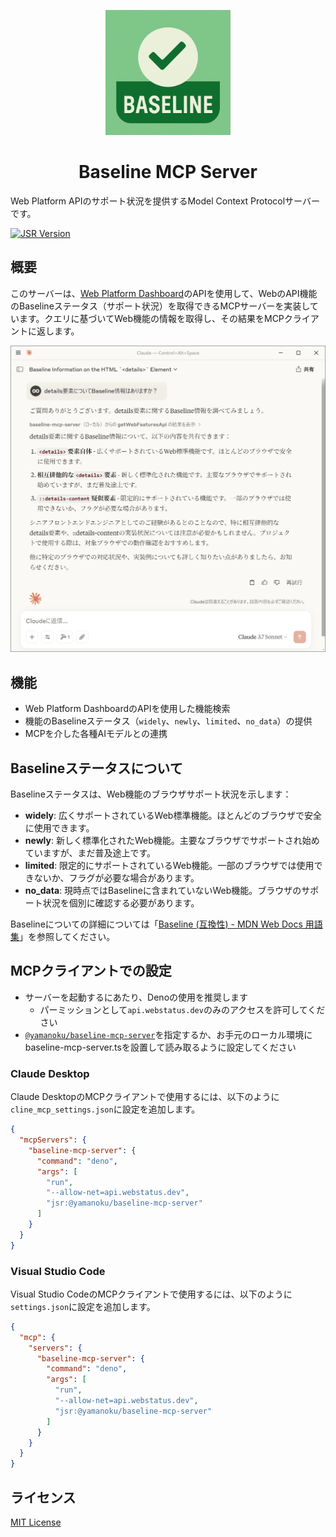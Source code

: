
<p align="center">
	<img src="./logo.png" alt="Baseline MCP Serverロゴ" width="200" height="200">
</p>

<h1 align="center">Baseline MCP Server</h1>

Web Platform APIのサポート状況を提供するModel Context Protocolサーバーです。

[![JSR Version](https://jsr.io/badges/@yamanoku/baseline-mcp-server)](https://jsr.io/@yamanoku/baseline-mcp-server)

## 概要

このサーバーは、[Web Platform Dashboard](https://webstatus.dev/)のAPIを使用して、WebのAPI機能のBaselineステータス（サポート状況）を取得できるMCPサーバーを実装しています。クエリに基づいてWeb機能の情報を取得し、その結果をMCPクライアントに返します。

![Claude Desktop上でdetails要素にまつわるBaseline情報を質問してMCPサーバーを経由してその結果が反映されている。内容は<details>要素、相互排他的な<details>要素、::details-content疑似要素のそれぞれをリストアップしてBaselineの情報を伝えている。](./screenshot_claude_desktop.png)

## 機能

- Web Platform DashboardのAPIを使用した機能検索
- 機能のBaselineステータス（`widely`、`newly`、`limited`、`no_data`）の提供
- MCPを介した各種AIモデルとの連携

## Baselineステータスについて

Baselineステータスは、Web機能のブラウザサポート状況を示します：

- **widely**:
  広くサポートされているWeb標準機能。ほとんどのブラウザで安全に使用できます。
- **newly**:
  新しく標準化されたWeb機能。主要なブラウザでサポートされ始めていますが、まだ普及途上です。
- **limited**:
  限定的にサポートされているWeb機能。一部のブラウザでは使用できないか、フラグが必要な場合があります。
- **no_data**:
  現時点ではBaselineに含まれていないWeb機能。ブラウザのサポート状況を個別に確認する必要があります。

Baselineについての詳細については「[Baseline (互換性) - MDN Web Docs 用語集](https://developer.mozilla.org/ja/docs/Glossary/Baseline/Compatibility)」を参照してください。

## MCPクライアントでの設定

- サーバーを起動するにあたり、Denoの使用を推奨します
  - パーミッションとして`api.webstatus.dev`のみのアクセスを許可してください
- [`@yamanoku/baseline-mcp-server`](https://jsr.io/@yamanoku/baseline-mcp-server)を指定するか、お手元のローカル環境にbaseline-mcp-server.tsを設置して読み取るように設定してください

### Claude Desktop

Claude
DesktopのMCPクライアントで使用するには、以下のように`cline_mcp_settings.json`に設定を追加します。

```json
{
  "mcpServers": {
    "baseline-mcp-server": {
      "command": "deno",
      "args": [
        "run",
        "--allow-net=api.webstatus.dev",
        "jsr:@yamanoku/baseline-mcp-server"
      ]
    }
  }
}
```

### Visual Studio Code

Visual Studio
CodeのMCPクライアントで使用するには、以下のように`settings.json`に設定を追加します。

```json
{
  "mcp": {
    "servers": {
      "baseline-mcp-server": {
        "command": "deno",
        "args": [
          "run",
          "--allow-net=api.webstatus.dev",
          "jsr:@yamanoku/baseline-mcp-server"
        ]
      }
    }
  }
}
```

## ライセンス

[MIT License](./LICENSE)
